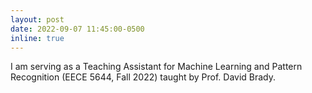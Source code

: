 ```yaml
---
layout: post
date: 2022-09-07 11:45:00-0500
inline: true
---
```


I am serving as a Teaching Assistant for Machine Learning and Pattern Recognition (EECE 5644, Fall 2022) taught by Prof. David Brady. 

